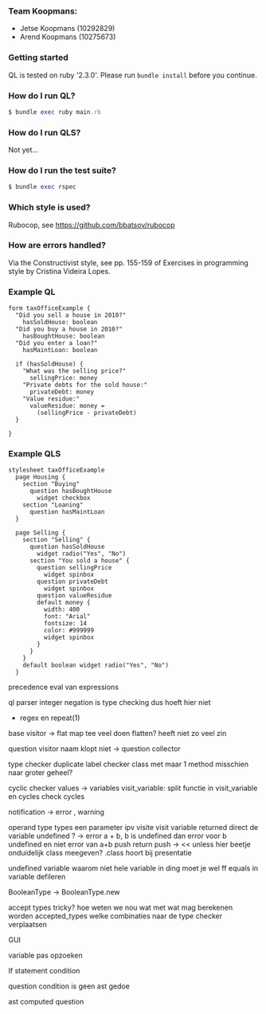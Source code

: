 ### Team Koopmans:
* Jetse Koopmans (10292829)
* Arend Koopmans (10275673)

### Getting started
QL is tested on ruby '2.3.0'. Please run `bundle install` before you continue.

### How do I run QL?
```ruby
$ bundle exec ruby main.rb
```

### How do I run QLS?
Not yet...

### How do I run the test suite?
```ruby
$ bundle exec rspec
```
### Which style is used?
Rubocop, see https://github.com/bbatsov/rubocop

### How are errors handled?
Via the Constructivist style, see pp. 155-159 of Exercises in programming style by Cristina Videira Lopes.
 
### Example QL
```
form taxOfficeExample { 
  "Did you sell a house in 2010?"
    hasSoldHouse: boolean
  "Did you buy a house in 2010?"
    hasBoughtHouse: boolean
  "Did you enter a loan?"
    hasMaintLoan: boolean
    
  if (hasSoldHouse) {
    "What was the selling price?"
      sellingPrice: money
    "Private debts for the sold house:"
      privateDebt: money
    "Value residue:"
      valueResidue: money = 
        (sellingPrice - privateDebt)
  }
 
}
```

### Example QLS
```
stylesheet taxOfficeExample 
  page Housing {
    section "Buying"
      question hasBoughtHouse  
        widget checkbox 
    section "Loaning"  
      question hasMaintLoan
  }

  page Selling { 
    section "Selling" {
      question hasSoldHouse
        widget radio("Yes", "No") 
      section "You sold a house" {
        question sellingPrice
          widget spinbox
        question privateDebt
          widget spinbox 
        question valueResidue
        default money {
          width: 400
          font: "Arial" 
          fontsize: 14
          color: #999999
          widget spinbox
        }        
      }
    }
    default boolean widget radio("Yes", "No")
  }
```

precedence eval van expressions

ql parser
integer negation  is type checking dus hoeft hier niet
+ regex en repeat(1)

base visitor -> flat map 
tee veel doen
flatten?
heeft niet zo veel zin

question visitor naam klopt niet -> question collector


type checker
duplicate label checker
class met maar 1 method misschien naar groter geheel?

cyclic checker
values -> variables
visit_variable: split functie in visit_variable en cycles
check cycles

notification -> error , warning

operand type
types een parameter ipv visite
visit variable returned direct de variable
undefined ? -> error
a + b, b is undefined dan error voor b undefined en niet error van a+b
push return
push -> <<
unless hier beetje onduidelijk
class meegeven?
.class hoort bij presentatie

undefined variable
waarom niet hele variable in ding
moet je wel ff equals in variable defileren


BooleanType -> BooleanType.new


accept types tricky? hoe weten we nou wat met wat mag berekenen worden
accepted_types
welke combinaties
naar de type checker verplaatsen


GUI

variable pas opzoeken 

If statement
condition

question condition
is geen ast gedoe


ast
computed question

